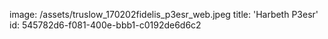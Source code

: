 image: /assets/truslow_170202fidelis_p3esr_web.jpeg
title: 'Harbeth P3esr'
id: 545782d6-f081-400e-bbb1-c0192de6d6c2
